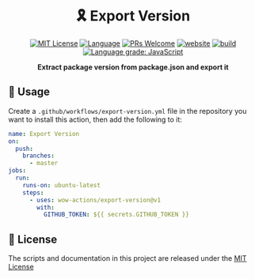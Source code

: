 <h1 align="center">🎗 Export Version</h1>

<p align="center">
  <a href="/wow-actions/export-version/blob/master/LICENSE"><img alt="MIT License" src="https://img.shields.io/github/license/wow-actions/export-version?style=flat-square"></a>
  <a href="https://www.typescriptlang.org" rel="nofollow"><img alt="Language" src="https://img.shields.io/badge/language-TypeScript-blue.svg?style=flat-square"></a>
  <a href="https://github.com/wow-actions/export-version/pulls"><img alt="PRs Welcome" src="https://img.shields.io/badge/PRs-Welcome-brightgreen.svg?style=flat-square" ></a>
  <a href="https://github.com/marketplace/actions/export-version" rel="nofollow"><img alt="website" src="https://img.shields.io/static/v1?label=&labelColor=505050&message=marketplace&color=0076D6&style=flat-square&logo=google-chrome&logoColor=0076D6" ></a>
  <a href="https://github.com/wow-actions/export-version/actions/workflows/release.yml"><img alt="build" src="https://img.shields.io/github/workflow/status/wow-actions/export-version/Release/master?logo=github&style=flat-square" ></a>
  <a href="https://lgtm.com/projects/g/wow-actions/export-version/context:javascript" rel="nofollow"><img alt="Language grade: JavaScript" src="https://img.shields.io/lgtm/grade/javascript/g/wow-actions/export-version.svg?logo=lgtm&style=flat-square" ></a>
</p>

<p align="center">
  <strong>Extract package version from package.json and export it</strong>
</p>

## 🚀 Usage

Create a `.github/workflows/export-version.yml` file in the repository you want to install this action, then add the following to it:

```yml
name: Export Version
on:
  push:
    branches:
      - master
jobs:
  run:
    runs-on: ubuntu-latest
    steps:
      - uses: wow-actions/export-version@v1
        with:
          GITHUB_TOKEN: ${{ secrets.GITHUB_TOKEN }}
```

## 🔖 License

The scripts and documentation in this project are released under the [MIT License](LICENSE)
